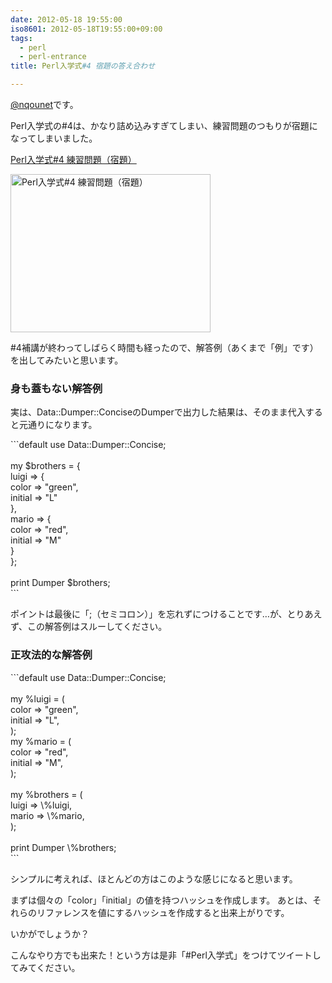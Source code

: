 ```yaml
---
date: 2012-05-18 19:55:00
iso8601: 2012-05-18T19:55:00+09:00
tags:
  - perl
  - perl-entrance
title: Perl入学式#4 宿題の答え合わせ

---
```


<p><a href="https://twitter.com/nqounet">@nqounet</a>です。</p> <p>Perl入学式の#4は、かなり詰め込みすぎてしまい、練習問題のつもりが宿題になってしまいました。</p> <p><a href="http://nqounet.github.io/presentation/20120415_perlentrance4/">Perl入学式#4 練習問題（宿題）</a></p> <p><a href="https://login.yahoo.com/config/login?.src=flickrsignin&amp;.pc=8190&amp;.scrumb=0&amp;.pd=c%3DH6T9XcS72e4mRnW3NpTAiU8ZkA--&amp;.intl=jp&amp;.lang=en&amp;.done=https%3A%2F%2Flogin.yahoo.com%2Fconfig%2Fvalidate%3F.src%3Dflickrsignin%26.pc%3D8190%26.scrumb%3D0%26.pd%3Dc%253DJvVF95K62e6PzdPu7MBv2V8-%26.intl%3Djp%26.done%3Dhttps%253A%252F%252Fwww.flickr.com%252Fsignin%252Fyahoo%252F%253Fredir%253D%25252Fphotos%25252Fnqounet%25252F7220452952%25252F" title="Perl入学式#4 練習問題（宿題） by nqounet, on Flickr"><img src="http://farm6.staticflickr.com/5075/7220452952_f40f4b2edc_n.jpg" width="320" height="253" alt="Perl入学式#4 練習問題（宿題）"></a></p> <p>#4補講が終わってしばらく時間も経ったので、解答例（あくまで「例」です）を出してみたいと思います。</p> <h3>身も蓋もない解答例</h3> <p>実は、Data::Dumper::ConciseのDumperで出力した結果は、そのまま代入すると元通りになります。</p> ```default
use Data::Dumper::Concise;<br><br>my $brothers = {<br>  luigi => {<br>    color => "green",<br>    initial => "L"<br>  },<br>  mario => {<br>    color => "red",<br>    initial => "M"<br>  }<br>};<br><br>print Dumper $brothers;<br>
``` <p>ポイントは最後に「;（セミコロン）」を忘れずにつけることです…が、とりあえず、この解答例はスルーしてください。</p> <h3>正攻法的な解答例</h3> ```default
use Data::Dumper::Concise;<br><br>my %luigi = (<br>  color => "green",<br>  initial => "L",<br>);<br>my %mario = (<br>  color => "red",<br>  initial => "M",<br>);<br><br>my %brothers = (<br>  luigi => \%luigi,<br>  mario => \%mario,<br>);<br><br>print Dumper \%brothers;<br>
``` <p>シンプルに考えれば、ほとんどの方はこのような感じになると思います。</p> <p>まずは個々の「color」「initial」の値を持つハッシュを作成します。 あとは、それらのリファレンスを値にするハッシュを作成すると出来上がりです。</p> <p>いかがでしょうか？</p> <p>こんなやり方でも出来た！という方は是非「#Perl入学式」をつけてツイートしてみてください。</p>    	